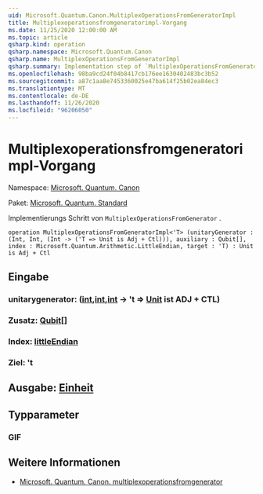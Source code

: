 ```yaml
---
uid: Microsoft.Quantum.Canon.MultiplexOperationsFromGeneratorImpl
title: Multiplexoperationsfromgeneratorimpl-Vorgang
ms.date: 11/25/2020 12:00:00 AM
ms.topic: article
qsharp.kind: operation
qsharp.namespace: Microsoft.Quantum.Canon
qsharp.name: MultiplexOperationsFromGeneratorImpl
qsharp.summary: Implementation step of `MultiplexOperationsFromGenerator`.
ms.openlocfilehash: 98ba9cd24f04b8417cb176ee1630402483bc3b52
ms.sourcegitcommit: a87c1aa8e7453360025e47ba614f25b02ea84ec3
ms.translationtype: MT
ms.contentlocale: de-DE
ms.lasthandoff: 11/26/2020
ms.locfileid: "96206050"
---
```

# <a name="multiplexoperationsfromgeneratorimpl-operation"></a>Multiplexoperationsfromgeneratorimpl-Vorgang

Namespace: [Microsoft. Quantum. Canon](xref:Microsoft.Quantum.Canon)

Paket: [Microsoft. Quantum. Standard](https://nuget.org/packages/Microsoft.Quantum.Standard)


Implementierungs Schritt von `MultiplexOperationsFromGenerator` .

```qsharp
operation MultiplexOperationsFromGeneratorImpl<'T> (unitaryGenerator : (Int, Int, (Int -> ('T => Unit is Adj + Ctl))), auxiliary : Qubit[], index : Microsoft.Quantum.Arithmetic.LittleEndian, target : 'T) : Unit is Adj + Ctl
```


## <a name="input"></a>Eingabe

### <a name="unitarygenerator--intintint---t--unit--is-adj--ctl"></a>unitarygenerator: ([int](xref:microsoft.quantum.lang-ref.int),[int](xref:microsoft.quantum.lang-ref.int),[int](xref:microsoft.quantum.lang-ref.int) -> 't => [Unit](xref:microsoft.quantum.lang-ref.unit)  ist ADJ + CTL)




### <a name="auxiliary--qubit"></a>Zusatz: [Qubit](xref:microsoft.quantum.lang-ref.qubit)[]




### <a name="index--littleendian"></a>Index: [littleEndian](xref:Microsoft.Quantum.Arithmetic.LittleEndian)




### <a name="target--t"></a>Ziel: 't





## <a name="output--unit"></a>Ausgabe: [Einheit](xref:microsoft.quantum.lang-ref.unit)



## <a name="type-parameters"></a>Typparameter

### <a name="t"></a>GIF



## <a name="see-also"></a>Weitere Informationen

- [Microsoft. Quantum. Canon. multiplexoperationsfromgenerator](xref:Microsoft.Quantum.Canon.MultiplexOperationsFromGenerator)
